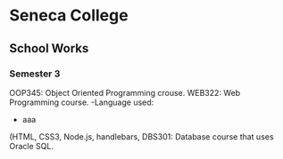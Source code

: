 # Seneca College
## School Works
 
### Semester 3
OOP345: Object Oriented Programming crouse.
WEB322: Web Programming course.
 -Language used:
- aaa

(HTML, CSS3, Node.js, handlebars, 
DBS301: Database course that uses Oracle SQL.
